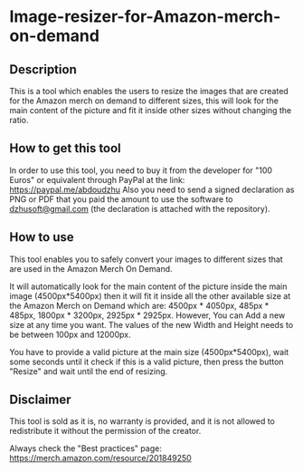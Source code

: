 # Image-resizer-for-Amazon-merch-on-demand
## Description
This is a tool which enables the users to resize the images that are created for the Amazon merch on demand to different sizes, this will look for the main content of the picture and fit it inside other sizes without changing the ratio.

## How to get this tool
In order to use this tool, you need to buy it from the developer for "100 Euros" or equivalent through PayPal at the link: https://paypal.me/abdoudzhu
Also you need to send a signed declaration as PNG or PDF that you paid the amount to use the software to dzhusoft@gmail.com (the declaration is attached with the repository).

## How to use
This tool enables you to safely convert your images to different sizes that are used in the Amazon Merch On Demand.

It will automatically look for the main content of the picture inside the main image (4500px*5400px) then it will fit it inside all the other available size at the Amazon Merch on Demand which are:
4500px * 4050px,
485px * 485px,
1800px * 3200px,
2925px * 2925px.
However, You can Add a new size at any time you want. The values of the new Width and Height needs to be between 100px and 12000px.

You have to provide a valid picture at the main size (4500px*5400px), wait some seconds until it check if this is a valid picture, then press the button "Resize" and wait until the end of resizing.

## Disclaimer
This tool is sold as it is, no warranty is provided, and it is not allowed to redistribute it without the permission of the creator.

Always check the "Best practices" page: https://merch.amazon.com/resource/201849250
